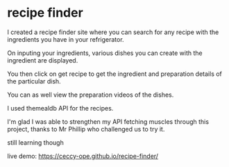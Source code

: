 # recipe finder
 I created a recipe finder site where you can search for any recipe with the ingredients you have in your refrigerator.
 
 On inputing your ingredients, various dishes you can create with the ingredient are displayed.

 You then click on get recipe to get the ingredient and preparation details of the particular dish.

 You can as well view the preparation videos of the dishes.
 
 I used themealdb API for the recipes.
 
 I'm glad I was able to strengthen my API fetching muscles through this project, thanks to Mr Phillip who challenged us to try it.
 
 still learning though

 live demo: https://ceccy-ope.github.io/recipe-finder/
